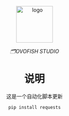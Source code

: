 <div align="center">
  <img height="100px" alt="logo" src="https://img-bohe.lolicon.team/i/img/svg/logo.ico"/>
  <p><em>🗂️OVOFISH STUDIO</em></p>

# 说明

  这是一个自动化脚本更新

```
pip install requests
```  
